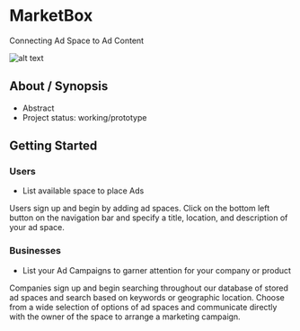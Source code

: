 # MarketBox
Connecting Ad Space to Ad Content

![alt text](https://market-box.herokuapp.com/assets/MarketBoxLogo/MarketBoxLogoPNG.png)

## About / Synopsis
* Abstract
* Project status: working/prototype

## Getting Started

### Users
- List available space to place Ads

Users sign up and begin by adding ad spaces. Click on the bottom left button on the navigation bar and specify a title, location, and description of your ad space.

### Businesses 
- List your Ad Campaigns to garner attention for your company or product

Companies sign up and begin searching throughout our database of stored ad spaces and search based on keywords or geographic location. Choose from a wide selection of options of ad spaces and communicate directly with the owner of the space to arrange a marketing campaign. 
